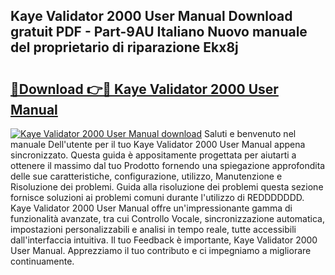 ## Kaye Validator 2000 User Manual Download gratuit PDF - Part-9AU Italiano Nuovo manuale del proprietario di riparazione Ekx8j

# <h2><a href="http://dfbe8j.blite.top/?on=Kaye+Validator+2000+User+Manual">🔗Download 👉🔴 Kaye Validator 2000 User Manual</a></h2>

[![Kaye Validator 2000 User Manual download](https://i.imgur.com/lujVjoI.png)](http://dfbe8j.blite.top/?on=Kaye+Validator+2000+User+Manual)
Saluti e benvenuto nel manuale Dell'utente per il tuo Kaye Validator 2000 User Manual appena sincronizzato. Questa guida è appositamente progettata per aiutarti a ottenere il massimo dal tuo Prodotto fornendo una spiegazione approfondita delle sue caratteristiche, configurazione, utilizzo, Manutenzione e Risoluzione dei problemi. Guida alla risoluzione dei problemi questa sezione fornisce soluzioni ai problemi comuni durante l'utilizzo di REDDDDDDD. Kaye Validator 2000 User Manual offre un'impressionante gamma di funzionalità avanzate, tra cui Controllo Vocale, sincronizzazione automatica, impostazioni personalizzabili e analisi in tempo reale, tutte accessibili dall'interfaccia intuitiva. Il tuo Feedback è importante, Kaye Validator 2000 User Manual. Apprezziamo il tuo contributo e ci impegniamo a migliorare continuamente.
